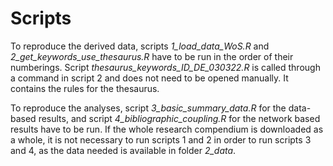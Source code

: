 # Scripts

To reproduce the derived data, scripts _1_load_data_WoS.R_ and _2_get_keywords_use_thesaurus.R_ have to be run in the order of their numberings. Script _thesaurus_keywords_ID_DE_030322.R_ is called through a command in script 2 and does not need to be opened manually. It contains the rules for the thesaurus.

To reproduce the analyses, script _3_basic_summary_data.R_ for the data-based results, and script _4_bibliographic_coupling.R_ for the network based results have to be run. If the whole research compendium is downloaded as a whole, it is not necessary to run scripts 1 and 2 in order to run scripts 3 and 4, as the data needed is available in folder _2\_data_.
